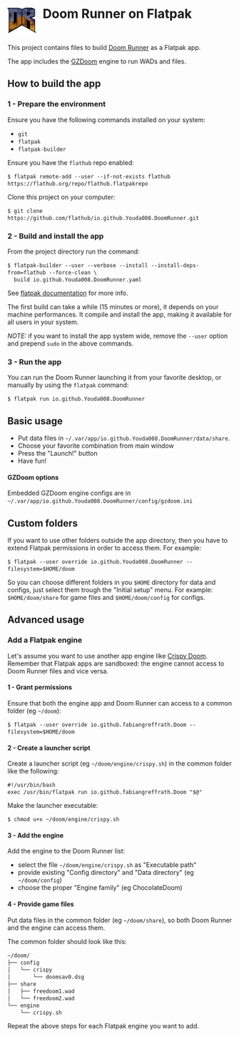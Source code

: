 <div>
<img align="left" style="margin: 0px 15px 0px 0px;" src="https://raw.githubusercontent.com/Youda008/DoomRunner/master/Install/XDG/DoomRunner.64x64.png" alt="Doom Runner Icon" />

# Doom Runner on Flatpak
&nbsp;
</div>

This project contains files to build [Doom Runner](https://github.com/Youda008/DoomRunner) as a Flatpak app.

The app includes the [GZDoom](https://zdoom.org/) engine to run WADs and files.

## How to build the app

### 1 - Prepare the environment
Ensure you have the following commands installed on your system:
- `git`
- `flatpak`
- `flatpak-builder`

Ensure you have the `flathub` repo enabled:
```shell
$ flatpak remote-add --user --if-not-exists flathub https://flathub.org/repo/flathub.flatpakrepo
```

Clone this project on your computer:
```shell
$ git clone https://github.com/flathub/io.github.Youda008.DoomRunner.git
```

### 2 - Build and install the app
From the project directory run the command:
```shell
$ flatpak-builder --user --verbose --install --install-deps-from=flathub --force-clean \
  build io.github.Youda008.DoomRunner.yaml
```

See [flatpak documentation](https://docs.flatpak.org/) for more info.

The first build can take a while (15 minutes or more), it depends on your machine performances. It compile and install the app, making it available for all users in your system.

*NOTE:* if you want to install the app system wide, remove the `--user` option and prepend `sudo` in the above commands.

### 3 - Run the app
You can run the Doom Runner launching it from your favorite desktop, or manually by using the `flatpak` command:
```shell
$ flatpak run io.github.Youda008.DoomRunner
```

## Basic usage
- Put data files in `~/.var/app/io.github.Youda008.DoomRunner/data/share`.
- Choose your favorite combination from main window
- Press the "Launch!" button
- Have fun!

#### GZDoom options
Embedded GZDoom engine configs are in `~/.var/app/io.github.Youda008.DoomRunner/config/gzdoom.ini`

## Custom folders
If you want to use other folders outside the app directory, then you have to extend Flatpak permissions in order to access them.
For example:
```shell
$ flatpak --user override io.github.Youda008.DoomRunner --filesystem=$HOME/doom
```
So you can choose different folders in you `$HOME` directory for data and configs, just select them trough the "Initial setup" menu.
For example: `$HOME/doom/share` for game files and `$HOME/doom/config` for configs.

## Advanced usage

### Add a Flatpak engine
Let's assume you want to use another app engine like [Crispy Doom](https://flathub.org/it/apps/io.github.fabiangreffrath.Doom).
Remember that Flatpak apps are sandboxed: the engine cannot access to Doom Runner files and vice versa.

#### 1 - Grant permissions
Ensure that both the engine app and Doom Runner can access to a common folder (eg `~/doom`):
```shell
$ flatpak --user override io.github.fabiangreffrath.Doom --filesystem=$HOME/doom
```

#### 2 - Create a launcher script
Create a launcher script (eg `~/doom/engine/crispy.sh`) in the common folder like the following:
```shell
#!/usr/bin/bash
exec /usr/bin/flatpak run io.github.fabiangreffrath.Doom "$@"
```
Make the launcher executable:
```shell
$ chmod u+x ~/doom/engine/crispy.sh
```

#### 3 - Add the engine
Add the engine to the Doom Runner list:
- select the file `~/doom/engine/crispy.sh` as "Executable path"
- provide existing "Config directory" and "Data directory" (eg `~/doom/config`)
- choose the proper "Engine family" (eg ChocolateDoom)

#### 4 - Provide game files
Put data files in the common folder (eg `~/doom/share`), so both Doom Runner and the engine can access them.

The common folder should look like this:
```
~/doom/
├── config
│   └── crispy
│       └── doomsav0.dsg
├── share
│   ├── freedoom1.wad
│   └── freedoom2.wad
└── engine
    └── crispy.sh
```

Repeat the above steps for each Flatpak engine you want to add.